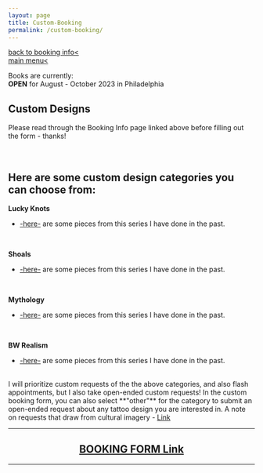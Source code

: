 ```yaml
---
layout: page
title: Custom-Booking
permalink: /custom-booking/
---
```

<a href="/booking-info">back to booking info< </a>  
<a href="/">main menu< </a>
<br>

Books are currently:  
**OPEN** for August - October 2023 in Philadelphia  

## Custom Designs  
  
Please read through the Booking Info page linked above before filling out the form - thanks!  
<br>
<br>
## Here are some custom design categories you can choose from:  

**Lucky Knots**  
* <a href="/lucky-knots">-here-</a> are some pieces from this series I have done in the past.  
<br>

**Shoals**  
* <a href="/shoals">-here-</a> are some pieces from this series I have done in the past.  
<br>

**Mythology**  
* <a href="/mythology">-here-</a> are some pieces from this series I have done in the past.  
<br>

**BW Realism**  
* <a href="/bw-realism">-here-</a> are some pieces from this series I have done in the past.  

<br>
I will prioritize custom requests of the the above categories, and also flash appointments, but I also take open-ended custom requests!  
In the custom booking form, you can also select **"other"** for the category to submit an open-ended request about any tattoo design you are interested in.  
A note on requests that draw from cultural imagery - <a href="/red-seal">Link</a>  

---
<!-- ## <center> <a href="https://form.jotform.com/213116766264254">CUSTOM DESIGN Booking Form Link</a> </center>   -->
## <center> <a href="https://form.jotform.com/232296904603154"> BOOKING FORM Link</a> </center>  
---



<!-- I will be accepting some custom requests whenever I have the capacity to.  Please email me at onion.ttt@gmail.com if you are interested in a custom design : )  
<br>
**Some things I would extra love to work on:** flowers! plants! mythology! birds! human figures!  
Some things I probably won't do: tigers, snakes with lots of individual scales  
<br>
Please put “Custom Tattoo Request” in the email subject line.  
<br>
In your email, let me know:  
<br>
- Details about the design you’d want  
- Style  
- BW or color  
- Size in inches (please check with a physical ruler rather than eyeballing it)  
- Placement  
- Any reference images.  
- Are you local to NYC or coming from out of town? (this does not affect your booking, it is useful information to me when dealing with rescheduling and such)
<br>


I will let you know if I’m down to do the project with you, along with price quote and scheduling link. 

Custom designs are available to view at the time of the appointment - happy to make any desired adjustments at that time.  

I am intentionally going to be going through and responding to custom requests slower so as to not burn out on administrative work as I have in the past, so if you must know by a specific date please put that in the email. It may generally take me up to a few weeks to get back to you. (to be totally honest, sometimes a month or two)

Thanks for your interest in working with me! : ) -->

